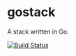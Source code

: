 gostack
=======

A stack written in Go.

[![Build Status](https://travis-ci.org/jackspirou/gostack.svg?branch=master)](https://travis-ci.org/jackspirou/gostack)
